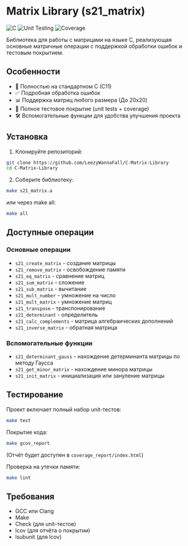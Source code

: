 # Matrix Library (s21_matrix)

![C](https://img.shields.io/badge/C-17A2B8?style=for-the-badge&logo=c&logoColor=white)
![Unit Testing](https://img.shields.io/badge/Unit_Testing-4CAF50?style=for-the-badge)
![Coverage](https://img.shields.io/badge/Coverage-LCOV_and_unit_tests-green)

Библиотека для работы с матрицами на языке C, реализующая основные матричные операции с поддержкой обработки ошибок и тестовым покрытием.

## Особенности

- 🚀 Полностью на стандартном C (C11)
- ✅ Подробная обработка ошибок
- 📊 Поддержка матриц любого размера (До 20x20)
- 🧪 Полное тестовое покрытие (unit tests + coverage)
- 🛠 Вспомогательные функции для удобства улучшения проекта

## Установка

1. Клонируйте репозиторий:
```bash
git clone https://github.com/LeezyWannaFall/C-Matrix-Library
cd C-Matrix-Library
```

2. Соберите библиотеку:
```bash
make s21_matrix.a
```
или через make all:

```bash
make all
```

## Доступные операции

### Основные операции
- `s21_create_matrix` - создание матрицы
- `s21_remove_matrix` - освобождение памяти
- `s21_eq_matrix` - сравнение матриц
- `s21_sum_matrix` - сложение
- `s21_sub_matrix` - вычитание
- `s21_mult_number` - умножение на число
- `s21_mult_matrix` - умножение матриц
- `s21_transpose` - транспонирование
- `s21_determinant` - определитель
- `s21_calc_complements` - матрица алгебраических дополнений
- `s21_inverse_matrix` - обратная матрица

### Вспомогательные функции
- `s21_determinant_gauss` - нахождение детерминанта матрицы по методу Гаусса
- `s21_get_minor_matrix` - нахождение минора матрицы
- `s21_init_matrix` - инициализация или зануление матрицы

## Тестирование

Проект включает полный набор unit-тестов:

```bash
make test
```

Покрытие кода:

```bash
make gcov_report
```
(Отчёт будет доступен в `coverage_report/index.html`)

Проверка на утечки памяти:

```bash
make lint
```

## Требования

- GCC или Clang
- Make
- Check (для unit-тестов)
- lcov (для отчёта о покрытии)
- lsubunit (для lcov)
